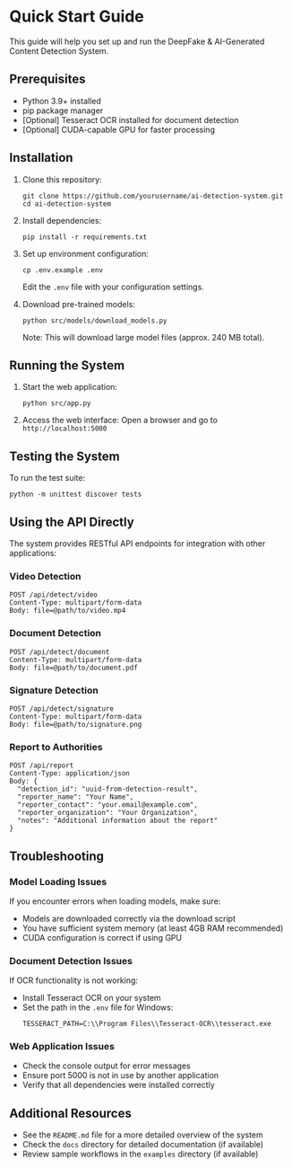 # Quick Start Guide

This guide will help you set up and run the DeepFake & AI-Generated Content Detection System.

## Prerequisites

- Python 3.9+ installed
- pip package manager
- [Optional] Tesseract OCR installed for document detection
- [Optional] CUDA-capable GPU for faster processing

## Installation

1. Clone this repository:
   ```
   git clone https://github.com/yourusername/ai-detection-system.git
   cd ai-detection-system
   ```

2. Install dependencies:
   ```
   pip install -r requirements.txt
   ```

3. Set up environment configuration:
   ```
   cp .env.example .env
   ```
   Edit the `.env` file with your configuration settings.

4. Download pre-trained models:
   ```
   python src/models/download_models.py
   ```
   Note: This will download large model files (approx. 240 MB total).

## Running the System

1. Start the web application:
   ```
   python src/app.py
   ```

2. Access the web interface:
   Open a browser and go to `http://localhost:5000`

## Testing the System

To run the test suite:
```
python -m unittest discover tests
```

## Using the API Directly

The system provides RESTful API endpoints for integration with other applications:

### Video Detection
```
POST /api/detect/video
Content-Type: multipart/form-data
Body: file=@path/to/video.mp4
```

### Document Detection
```
POST /api/detect/document
Content-Type: multipart/form-data
Body: file=@path/to/document.pdf
```

### Signature Detection
```
POST /api/detect/signature
Content-Type: multipart/form-data
Body: file=@path/to/signature.png
```

### Report to Authorities
```
POST /api/report
Content-Type: application/json
Body: {
  "detection_id": "uuid-from-detection-result",
  "reporter_name": "Your Name",
  "reporter_contact": "your.email@example.com",
  "reporter_organization": "Your Organization",
  "notes": "Additional information about the report"
}
```

## Troubleshooting

### Model Loading Issues
If you encounter errors when loading models, make sure:
- Models are downloaded correctly via the download script
- You have sufficient system memory (at least 4GB RAM recommended)
- CUDA configuration is correct if using GPU

### Document Detection Issues
If OCR functionality is not working:
- Install Tesseract OCR on your system
- Set the path in the `.env` file for Windows:
  ```
  TESSERACT_PATH=C:\\Program Files\\Tesseract-OCR\\tesseract.exe
  ```

### Web Application Issues
- Check the console output for error messages
- Ensure port 5000 is not in use by another application
- Verify that all dependencies were installed correctly

## Additional Resources

- See the `README.md` file for a more detailed overview of the system
- Check the `docs` directory for detailed documentation (if available)
- Review sample workflows in the `examples` directory (if available) 